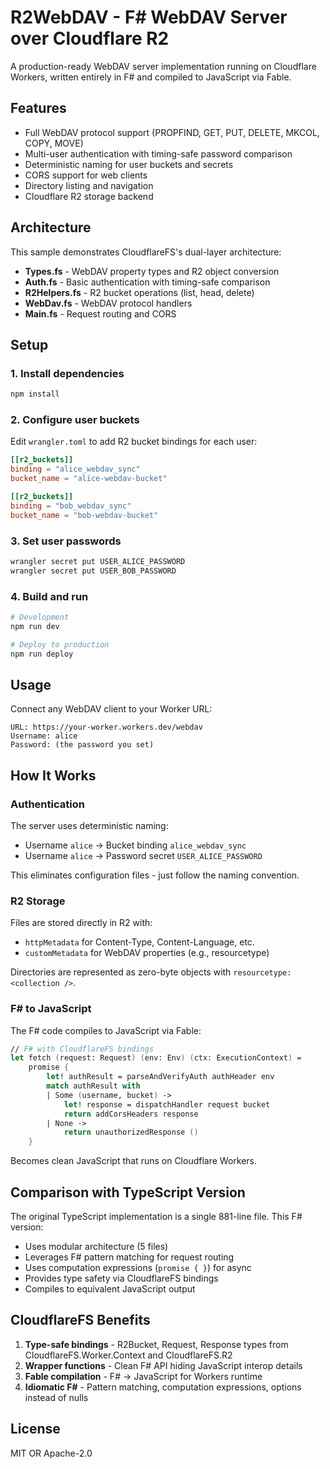 # R2WebDAV - F# WebDAV Server over Cloudflare R2

A production-ready WebDAV server implementation running on Cloudflare Workers, written entirely in F# and compiled to JavaScript via Fable.

## Features

- Full WebDAV protocol support (PROPFIND, GET, PUT, DELETE, MKCOL, COPY, MOVE)
- Multi-user authentication with timing-safe password comparison
- Deterministic naming for user buckets and secrets
- CORS support for web clients
- Directory listing and navigation
- Cloudflare R2 storage backend

## Architecture

This sample demonstrates CloudflareFS's dual-layer architecture:

- **Types.fs** - WebDAV property types and R2 object conversion
- **Auth.fs** - Basic authentication with timing-safe comparison
- **R2Helpers.fs** - R2 bucket operations (list, head, delete)
- **WebDav.fs** - WebDAV protocol handlers
- **Main.fs** - Request routing and CORS

## Setup

### 1. Install dependencies

```bash
npm install
```

### 2. Configure user buckets

Edit `wrangler.toml` to add R2 bucket bindings for each user:

```toml
[[r2_buckets]]
binding = "alice_webdav_sync"
bucket_name = "alice-webdav-bucket"

[[r2_buckets]]
binding = "bob_webdav_sync"
bucket_name = "bob-webdav-bucket"
```

### 3. Set user passwords

```bash
wrangler secret put USER_ALICE_PASSWORD
wrangler secret put USER_BOB_PASSWORD
```

### 4. Build and run

```bash
# Development
npm run dev

# Deploy to production
npm run deploy
```

## Usage

Connect any WebDAV client to your Worker URL:

```
URL: https://your-worker.workers.dev/webdav
Username: alice
Password: (the password you set)
```

## How It Works

### Authentication

The server uses deterministic naming:
- Username `alice` → Bucket binding `alice_webdav_sync`
- Username `alice` → Password secret `USER_ALICE_PASSWORD`

This eliminates configuration files - just follow the naming convention.

### R2 Storage

Files are stored directly in R2 with:
- `httpMetadata` for Content-Type, Content-Language, etc.
- `customMetadata` for WebDAV properties (e.g., resourcetype)

Directories are represented as zero-byte objects with `resourcetype: <collection />`.

### F# to JavaScript

The F# code compiles to JavaScript via Fable:

```fsharp
// F# with CloudflareFS bindings
let fetch (request: Request) (env: Env) (ctx: ExecutionContext) =
    promise {
        let! authResult = parseAndVerifyAuth authHeader env
        match authResult with
        | Some (username, bucket) ->
            let! response = dispatchHandler request bucket
            return addCorsHeaders response
        | None ->
            return unauthorizedResponse ()
    }
```

Becomes clean JavaScript that runs on Cloudflare Workers.

## Comparison with TypeScript Version

The original TypeScript implementation is a single 881-line file. This F# version:

- Uses modular architecture (5 files)
- Leverages F# pattern matching for request routing
- Uses computation expressions (`promise { }`) for async
- Provides type safety via CloudflareFS bindings
- Compiles to equivalent JavaScript output

## CloudflareFS Benefits

1. **Type-safe bindings** - R2Bucket, Request, Response types from CloudflareFS.Worker.Context and CloudflareFS.R2
2. **Wrapper functions** - Clean F# API hiding JavaScript interop details
3. **Fable compilation** - F# → JavaScript for Workers runtime
4. **Idiomatic F#** - Pattern matching, computation expressions, options instead of nulls

## License

MIT OR Apache-2.0
